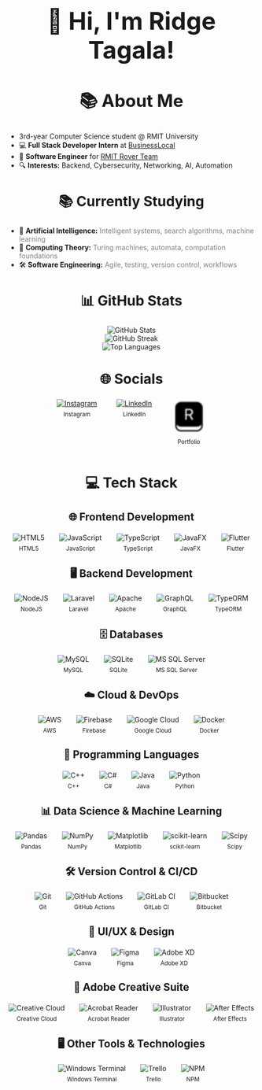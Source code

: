 <style>
td, tr, th {
   border: none!important;
}
</style>

<h1 align="center" style="font-size:3.5em;">👋 Hi, I'm Ridge Tagala!</h1>

<h2 align="center" style="font-size:2.5em;">📚 About Me</h2>
<ul>
  <li>3rd-year Computer Science student @ RMIT University</li>
  <li>💻 <strong>Full Stack Developer Intern</strong> at <a href="https://github.com/BusinessLocal">BusinessLocal</a></li>
  <li>🚀 <strong>Software Engineer</strong> for <a href="https://www.linkedin.com/company/rmitroverteam/">RMIT Rover Team</a></li>
  <li>🔍 <strong>Interests:</strong> Backend, Cybersecurity, Networking, AI, Automation</li>
</ul>

<h2 align="center" style="font-size:2em;">📚 Currently Studying</h2>
<ul>
  <li>🤖 <strong>Artificial Intelligence:</strong> <span style="color:gray;">Intelligent systems, search algorithms, machine learning</span></li>
  <li>🧮 <strong>Computing Theory:</strong> <span style="color:gray;">Turing machines, automata, computation foundations</span></li>
  <li>🛠️ <strong>Software Engineering:</strong> <span style="color:gray;">Agile, testing, version control, workflows</span></li>
</ul>

<h2 align="center" style="font-size:2em;">📊 GitHub Stats</h2>
<div align="center">
	<img src="https://github-readme-stats.vercel.app/api?username=Ridge19&theme=dark&hide_border=false&include_all_commits=true&count_private=true" alt="GitHub Stats" />
	<br/>
	<img src="https://nirzak-streak-stats.vercel.app/?user=Ridge19&theme=dark&hide_border=false" alt="GitHub Streak" />
	<br/>
	<img src="https://github-readme-stats.vercel.app/api/top-langs/?username=Ridge19&theme=dark&hide_border=false&include_all_commits=true&count_private=true&layout=compact" alt="Top Languages" />
</div>

<h2 align="center" style="font-size:2em;">🌐 Socials</h2>
<div align="center" style="display:flex; justify-content:center; gap:40px; flex-wrap:wrap;">
  <div align="center">
    <a href="https://instagram.com/Ridge.zip">
      <img width="70" height="70" alt="Instagram" src="https://upload.wikimedia.org/wikipedia/commons/a/a5/Instagram_icon.png" />
    </a>
    <br><sub>Instagram</sub>
  </div>
  <div align="center">
    <a href="https://www.linkedin.com/in/ridge-tagala2002/">
      <img width="70" height="70" alt="LinkedIn" src="https://cdn.jsdelivr.net/gh/devicons/devicon/icons/linkedin/linkedin-original.svg" />
    </a>
    <br><sub>LinkedIn</sub>
  </div>
  <div align="center">
    <a href="https://riidgyy.com">
      <img width="70" height="70" alt="Portfolio" src="assets/favicon.png" />
    </a>
    <br><sub>Portfolio</sub>
  </div>
</div>

<br>

<h2 align="center" style="font-size:2em;">💻 Tech Stack</h2>

<!-- Frontend -->
<h3 align="center" style="font-size:1.5em;">🌐 Frontend Development</h3>
<div align="center" style="display:flex; justify-content:center; gap:30px; flex-wrap:wrap;">
  <div align="center"><img width="70" height="70" src="https://cdn.jsdelivr.net/gh/devicons/devicon/icons/html5/html5-original.svg" alt="HTML5"/><br><sub>HTML5</sub></div>
  <div align="center"><img width="70" height="70" src="https://cdn.jsdelivr.net/gh/devicons/devicon/icons/javascript/javascript-original.svg" alt="JavaScript"/><br><sub>JavaScript</sub></div>
  <div align="center"><img width="70" height="70" src="https://cdn.jsdelivr.net/gh/devicons/devicon/icons/typescript/typescript-original.svg" alt="TypeScript"/><br><sub>TypeScript</sub></div>
  <div align="center"><img width="70" height="70" src="https://cdn.jsdelivr.net/gh/devicons/devicon/icons/java/java-original.svg" alt="JavaFX"/><br><sub>JavaFX</sub></div>
  <div align="center"><img width="70" height="70" src="https://cdn.jsdelivr.net/gh/devicons/devicon/icons/flutter/flutter-original.svg" alt="Flutter"/><br><sub>Flutter</sub></div>
</div>

<!-- Backend -->
<h3 align="center" style="font-size:1.5em;">🖥️ Backend Development</h3>
<div align="center" style="display:flex; justify-content:center; gap:30px; flex-wrap:wrap;">
  <div align="center"><img width="70" height="70" src="https://cdn.jsdelivr.net/gh/devicons/devicon/icons/nodejs/nodejs-original.svg" alt="NodeJS"/><br><sub>NodeJS</sub></div>
  <div align="center"><img width="70" height="70" src="https://upload.wikimedia.org/wikipedia/commons/9/9a/Laravel.svg" alt="Laravel"/><br><sub>Laravel</sub></div>
  <div align="center"><img width="70" height="70" src="https://cdn.jsdelivr.net/gh/devicons/devicon/icons/apache/apache-original.svg" alt="Apache"/><br><sub>Apache</sub></div>
  <div align="center"><img width="70" height="70" src="https://cdn.jsdelivr.net/gh/devicons/devicon/icons/graphql/graphql-plain.svg" alt="GraphQL"/><br><sub>GraphQL</sub></div>
  <div align="center"><img width="70" height="70" src="https://avatars.githubusercontent.com/u/20165699?s=200&v=4" alt="TypeORM"/><br><sub>TypeORM</sub></div>
</div>

<!-- Databases -->
<h3 align="center" style="font-size:1.5em;">🗄️ Databases</h3>
<div align="center" style="display:flex; justify-content:center; gap:30px; flex-wrap:wrap;">
  <div align="center"><img width="70" height="70" src="https://cdn.jsdelivr.net/gh/devicons/devicon/icons/mysql/mysql-original.svg" alt="MySQL"/><br><sub>MySQL</sub></div>
  <div align="center"><img width="70" height="70" src="https://cdn.jsdelivr.net/gh/devicons/devicon/icons/sqlite/sqlite-original.svg" alt="SQLite"/><br><sub>SQLite</sub></div>
  <div align="center"><img width="70" height="70" src="https://upload.wikimedia.org/wikipedia/commons/8/87/Sql_data_base_with_logo.png" alt="MS SQL Server"/><br><sub>MS SQL Server</sub></div>
</div>

<!-- Cloud & DevOps -->
<h3 align="center" style="font-size:1.5em;">☁️ Cloud & DevOps</h3>
<div align="center" style="display:flex; justify-content:center; gap:30px; flex-wrap:wrap;">
  <div align="center"><img width="70" height="70" src="https://upload.wikimedia.org/wikipedia/commons/9/93/Amazon_Web_Services_Logo.svg" alt="AWS"/><br><sub>AWS</sub></div>
  <div align="center"><img width="70" height="70" src="https://cdn.jsdelivr.net/gh/devicons/devicon/icons/firebase/firebase-plain.svg" alt="Firebase"/><br><sub>Firebase</sub></div>
  <div align="center"><img width="70" height="70" src="https://cdn.jsdelivr.net/gh/devicons/devicon/icons/googlecloud/googlecloud-original.svg" alt="Google Cloud"/><br><sub>Google Cloud</sub></div>
  <div align="center"><img width="70" height="70" src="https://cdn.jsdelivr.net/gh/devicons/devicon/icons/docker/docker-original.svg" alt="Docker"/><br><sub>Docker</sub></div>
</div>

<!-- Programming Languages -->
<h3 align="center" style="font-size:1.5em;">🔢 Programming Languages</h3>
<div align="center" style="display:flex; justify-content:center; gap:30px; flex-wrap:wrap;">
  <div align="center"><img width="70" height="70" src="https://cdn.jsdelivr.net/gh/devicons/devicon/icons/cplusplus/cplusplus-original.svg" alt="C++"/><br><sub>C++</sub></div>
  <div align="center"><img width="70" height="70" src="https://cdn.jsdelivr.net/gh/devicons/devicon/icons/csharp/csharp-original.svg" alt="C#"/><br><sub>C#</sub></div>
  <div align="center"><img width="70" height="70" src="https://cdn.jsdelivr.net/gh/devicons/devicon/icons/java/java-original.svg" alt="Java"/><br><sub>Java</sub></div>
  <div align="center"><img width="70" height="70" src="https://cdn.jsdelivr.net/gh/devicons/devicon/icons/python/python-original.svg" alt="Python"/><br><sub>Python</sub></div>
</div>

<!-- Data Science & ML -->
<h3 align="center" style="font-size:1.5em;">📊 Data Science & Machine Learning</h3>
<div align="center" style="display:flex; justify-content:center; gap:30px; flex-wrap:wrap;">
  <div align="center"><img width="70" height="70" src="https://cdn.jsdelivr.net/gh/devicons/devicon/icons/pandas/pandas-original.svg" alt="Pandas"/><br><sub>Pandas</sub></div>
  <div align="center"><img width="70" height="70" src="https://cdn.jsdelivr.net/gh/devicons/devicon/icons/numpy/numpy-original.svg" alt="NumPy"/><br><sub>NumPy</sub></div>
  <div align="center"><img width="70" height="70" src="https://cdn.jsdelivr.net/gh/devicons/devicon/icons/matplotlib/matplotlib-original.svg" alt="Matplotlib"/><br><sub>Matplotlib</sub></div>
  <div align="center"><img width="70" height="70" src="https://upload.wikimedia.org/wikipedia/commons/0/05/Scikit_learn_logo_small.svg" alt="scikit-learn"/><br><sub>scikit-learn</sub></div>
  <div align="center"><img width="70" height="70" src="https://scipy.org/images/logo.svg" alt="Scipy"/><br><sub>Scipy</sub></div>
</div>

<!-- Version Control -->
<h3 align="center" style="font-size:1.5em;">🛠️ Version Control & CI/CD</h3>
<div align="center" style="display:flex; justify-content:center; gap:30px; flex-wrap:wrap;">
  <div align="center"><img width="70" height="70" src="https://cdn.jsdelivr.net/gh/devicons/devicon/icons/git/git-original.svg" alt="Git"/><br><sub>Git</sub></div>
  <div align="center"><img width="70" height="70" src="https://github.githubassets.com/images/modules/logos_page/GitHub-Mark.png" alt="GitHub Actions"/><br><sub>GitHub Actions</sub></div>
  <div align="center"><img width="70" height="70" src="https://cdn.jsdelivr.net/gh/devicons/devicon/icons/gitlab/gitlab-original.svg" alt="GitLab CI"/><br><sub>GitLab CI</sub></div>
  <div align="center"><img width="70" height="70" src="https://cdn.jsdelivr.net/gh/devicons/devicon/icons/bitbucket/bitbucket-original.svg" alt="Bitbucket"/><br><sub>Bitbucket</sub></div>
</div>

<!-- UI/UX & Design -->
<h3 align="center" style="font-size:1.5em;">🎨 UI/UX & Design</h3>
<div align="center" style="display:flex; justify-content:center; gap:30px; flex-wrap:wrap;">
  <div align="center"><img width="70" height="70" src="https://cdn.jsdelivr.net/gh/devicons/devicon/icons/canva/canva-original.svg" alt="Canva"/><br><sub>Canva</sub></div>
  <div align="center"><img width="70" height="70" src="https://cdn.jsdelivr.net/gh/devicons/devicon/icons/figma/figma-original.svg" alt="Figma"/><br><sub>Figma</sub></div>
  <div align="center"><img width="70" height="70" src="https://upload.wikimedia.org/wikipedia/commons/c/c2/Adobe_XD_CC_icon.svg" alt="Adobe XD"/><br><sub>Adobe XD</sub></div>
</div>

<!-- Adobe Creative Suite -->
<h3 align="center" style="font-size:1.5em;">🎥 Adobe Creative Suite</h3>
<div align="center" style="display:flex; justify-content:center; gap:30px; flex-wrap:wrap;">
  <div align="center"><img width="70" height="70" src="https://upload.wikimedia.org/wikipedia/commons/4/4c/Adobe_Creative_Cloud_rainbow_icon.svg" alt="Creative Cloud"/><br><sub>Creative Cloud</sub></div>
  <div align="center"><img width="70" height="70" src="https://get.adobe.com/reader/40ade5b0b8/images/adobe_logo.png" alt="Acrobat Reader"/><br><sub>Acrobat Reader</sub></div>
  <div align="center"><img width="70" height="70" src="https://upload.wikimedia.org/wikipedia/commons/f/fb/Adobe_Illustrator_CC_icon.svg" alt="Illustrator"/><br><sub>Illustrator</sub></div>
  <div align="center"><img width="70" height="70" src="https://www.adobe.com/cc-shared/assets/img/product-icons/svg/after-effects-40.svg" alt="After Effects"/><br><sub>After Effects</sub></div>
</div>

<!-- Other Tools -->
<h3 align="center" style="font-size:1.5em;">🖥️ Other Tools & Technologies</h3>
<div align="center" style="display:flex; justify-content:center; gap:30px; flex-wrap:wrap;">
  <div align="center"><img width="70" height="70" src="https://store-images.s-microsoft.com/image/apps.8232.13926773940052066.8978812d-6c65-429b-835d-2cecd178e2d7.7cb2976d-0593-49c3-8ab7-8bce4a09d750?h=115" alt="Windows Terminal"/><br><sub>Windows Terminal</sub></div>
  <div align="center"><img width="70" height="70" src="https://cdn.jsdelivr.net/gh/devicons/devicon/icons/trello/trello-plain.svg" alt="Trello"/><br><sub>Trello</sub></div>
  <div align="center"><img width="70" height="70" src="https://cdn.jsdelivr.net/gh/devicons/devicon/icons/npm/npm-original-wordmark.svg" alt="NPM"/><br><sub>NPM</sub></div>
</div>
